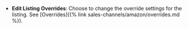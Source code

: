 
- **Edit Listing Overrides**: Choose to change the override settings for the listing. See [Overrides]({% link sales-channels/amazon/overrides.md %}).
